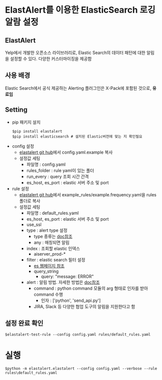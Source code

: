 # ElastAlert를 이용한 ElasticSearch 로깅 알람 설정

## ElastAlert
Yelp에서 개발한 오픈소스 라이브러리로, Elastic Search의 데이터 패턴에 대한 알림을 설정할 수 있다. 다양한 커스터마이징을 제공함

## 사용 배경 
Elastic Search에서 공식 제공하는 Alerting 플러그인은 X-Pack에 포함된 것으로, __유료임__

## Setting
- pip 패키지 설치
	```
	$pip install elastalert
	$pip install elasticsearch # 설치된 Elastic버전에 맞는 지 확인필요
	```
- config 설정
	- [elastalert git hub](https://github.com/Yelp/elastalert])에서 config.yaml.example 복사
	- 설정값 세팅
		- 파일명 : config.yaml
		- rules_folder : rule yaml이 있는 폴더
		- run_every : query 조회 시간 간격
		- es_host, es_port : elastic 서버 주소 및 port
- rule 설정
	- [elastalert git hub](https://github.com/Yelp/elastalert])에서 example_rules/example.frequency.yaml을 rules폴더로 복사
	- 설정값 세팅
		- 파일명 : default_rules.yaml
		- es_host, es_port : elastic 서버 주소 및 port
		- use_ssl
		- type : alert type 설정
			- type 종류는 [doc참조](https://elastalert.readthedocs.io/en/latest/ruletypes.html#rule-types)
			- any : 매칭되면 알림
		- index : 조회할 elastic 인덱스
			- aiserver_prod-*
		- filter : elastic search 필터 설정
			- [es 웹페이지 참조](https://www.elastic.co/guide/en/elasticsearch/reference/current/query-dsl.html)
			- query_string
				- query: "message: ERROR"
		- alert : 알림 방법. 자세한 방법은 [doc참조](https://elastalert.readthedocs.io/en/latest/ruletypes.html#alerts)
			- command : python command 모듈의 arg 형태로 인자를 받아 command 수행
				- 인자 : \['python', 'send_api.py'\]
			- JIRA, Slack 등 다양한 협업 도구의 알림을 지원한다고 함

## 설정 완료 확인
```
$elastalert-test-rule --config config.yaml rules/default_rules.yaml
```

# 실행 
```
$python -m elastalert.elastalert --config config.yaml --verbose --rule rules\default_rules.yaml
```
